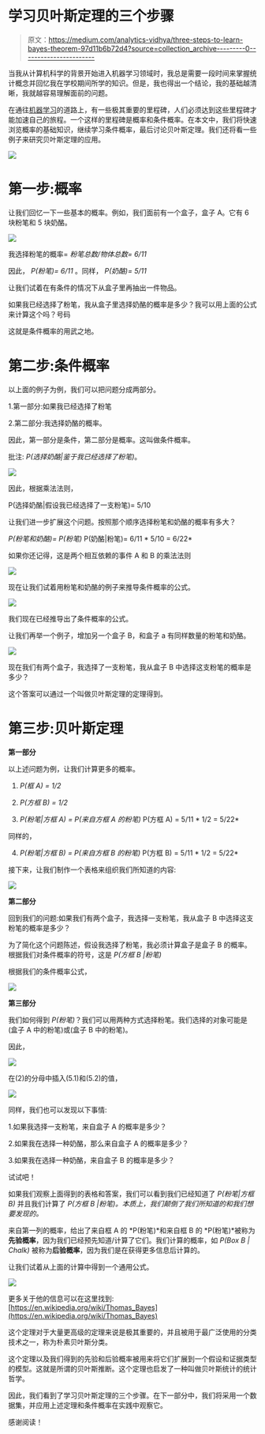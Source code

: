 # 学习贝叶斯定理的三个步骤

> 原文：<https://medium.com/analytics-vidhya/three-steps-to-learn-bayes-theorem-97d11b6b72d4?source=collection_archive---------0----------------------->

当我从计算机科学的背景开始进入机器学习领域时，我总是需要一段时间来掌握统计概念并回忆我在学校期间所学的知识。但是，我也得出一个结论，我的基础越清晰，我就越容易理解面前的问题。

在通往[机器学习](https://courses.analyticsvidhya.com/courses/applied-machine-learning-beginner-to-professional?utm_source=medium&utm_medium=ThreeStepsToLearnBayesTheorem)的道路上，有一些极其重要的里程碑，人们必须达到这些里程碑才能加速自己的旅程。一个这样的里程碑是概率和条件概率。在本文中，我们将快速浏览概率的基础知识，继续学习条件概率，最后讨论贝叶斯定理。我们还将看一些例子来研究贝叶斯定理的应用。

![](img/c60a9ab7dbff19a1e51683e80acd6f72.png)

# 第一步:概率

让我们回忆一下一些基本的概率。例如，我们面前有一个盒子，盒子 A。它有 6 块粉笔和 5 块奶酪。

![](img/ee4829cc29bbf792311ec5b9d9ac690e.png)

我选择粉笔的概率= *粉笔总数/物体总数= 6/11*

因此， *P(粉笔)= 6/11* 。同样， *P(奶酪)= 5/11*

让我们试着在有条件的情况下从盒子里再抽出一件物品。

如果我已经选择了粉笔，我从盒子里选择奶酪的概率是多少？我可以用上面的公式来计算这个吗？号码

这就是条件概率的用武之地。

# 第二步:条件概率

以上面的例子为例，我们可以把问题分成两部分。

1.第一部分:如果我已经选择了粉笔

2.第二部分:我选择奶酪的概率。

因此，第一部分是条件，第二部分是概率。这叫做条件概率。

批注: *P(选择奶酪|鉴于我已经选择了粉笔)*。

![](img/d7bdad61875701904a67371f7c058985.png)

因此，根据乘法法则，

P(选择奶酪|假设我已经选择了一支粉笔)= 5/10

让我们进一步扩展这个问题。按照那个顺序选择粉笔和奶酪的概率有多大？

*P(粉笔和奶酪)= P(粉笔)* P(奶酪|粉笔)= 6/11 * 5/10 = 6/22*

如果你还记得，这是两个相互依赖的事件 A 和 B 的乘法法则

![](img/bb6599bbc8fd83f71d7934922b405335.png)

现在让我们试着用粉笔和奶酪的例子来推导条件概率的公式。

![](img/57b67103eb49b8f2fd946d72040d9893.png)

我们现在已经推导出了条件概率的公式。

让我们再举一个例子，增加另一个盒子 B，和盒子 a 有同样数量的粉笔和奶酪。

![](img/fb50261d38f7b499042f5f755415e367.png)

现在我们有两个盒子，我选择了一支粉笔，我从盒子 B 中选择这支粉笔的概率是多少？

这个答案可以通过一个叫做贝叶斯定理的定理得到。

# 第三步:贝叶斯定理

**第一部分**

以上述问题为例，让我们计算更多的概率。

1. *P(框 A) = 1/2*

2. *P(方框 B) = 1/2*

3. *P(粉笔|方框 A) = P(来自方框 A 的粉笔)* P(方框 A) = 5/11 * 1/2 = 5/22*

同样的，

4. *P(粉笔|方框 B) = P(来自方框 B 的粉笔)* P(方框 B) = 5/11 * 1/2 = 5/22*

接下来，让我们制作一个表格来组织我们所知道的内容:

![](img/16e804d561fd2edcaa32fc855116897d.png)

**第二部分**

回到我们的问题:如果我们有两个盒子，我选择一支粉笔，我从盒子 B 中选择这支粉笔的概率是多少？

为了简化这个问题陈述，假设我选择了粉笔，我必须计算盒子是盒子 B 的概率。根据我们对条件概率的符号，这是 *P(方框 B |粉笔)*

根据我们的条件概率公式，

![](img/46bc097674a11c91cdd42607e2a865f4.png)

**第三部分**

我们如何得到 *P(粉笔)*？我们可以用两种方式选择粉笔。我们选择的对象可能是(盒子 A 中的粉笔)或(盒子 B 中的粉笔)。

因此，

![](img/373a269d1ccc87ae2f6cbd873af42ef1.png)

在(2)的分母中插入(5.1)和(5.2)的值，

![](img/21dc1c0d4914b38de59570e7d63af15c.png)

同样，我们也可以发现以下事情:

1.如果我选择一支粉笔，来自盒子 A 的概率是多少？

2.如果我在选择一种奶酪，那么来自盒子 A 的概率是多少？

3.如果我在选择一种奶酪，来自盒子 B 的概率是多少？

试试吧！

如果我们观察上面得到的表格和答案，我们可以看到我们已经知道了 *P(粉笔|方框 B)* 并且我们计算了 *P(方框 B |粉笔)。本质上，我们颠倒了我们所知道的和我们想要发现的。*

来自第一列的概率，给出了来自框 A 的 *P(粉笔)*和来自框 B 的 *P(粉笔)*被称为**先验概率**，因为我们已经预先知道/计算了它们。我们计算的概率，如 *P(Box B | Chalk)* 被称为**后验概率**，因为我们是在获得更多信息后计算的。

让我们试着从上面的计算中得到一个通用公式。

![](img/47008be6c07f9aaf1b51e0da637eccca.png)

更多关于他的信息可以在这里找到:[https://en.wikipedia.org/wiki/Thomas_Bayes](https://en.wikipedia.org/wiki/Thomas_Bayes)

这个定理对于大量更高级的定理来说是极其重要的，并且被用于最广泛使用的分类技术之一，称为朴素贝叶斯分类。

这个定理以及我们得到的先验和后验概率被用来将它们扩展到一个假设和证据类型的模型。这就是所谓的贝叶斯推断。这个定理也启发了一种叫做贝叶斯统计的统计哲学。

因此，我们看到了学习贝叶斯定理的三个步骤。在下一部分中，我们将采用一个数据集，并应用上述定理和条件概率在实践中观察它。

感谢阅读！